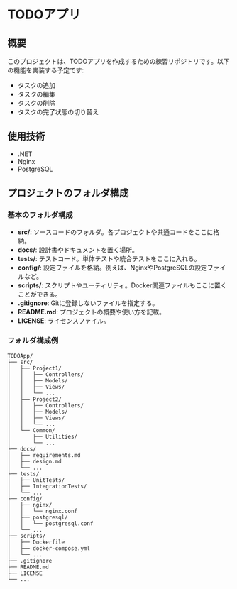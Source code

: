 # TODOアプリ

## 概要
このプロジェクトは、TODOアプリを作成するための練習リポジトリです。以下の機能を実装する予定です:

- タスクの追加
- タスクの編集
- タスクの削除
- タスクの完了状態の切り替え

## 使用技術
- .NET
- Nginx
- PostgreSQL


## プロジェクトのフォルダ構成

### 基本のフォルダ構成
- **src/**: ソースコードのフォルダ。各プロジェクトや共通コードをここに格納。
- **docs/**: 設計書やドキュメントを置く場所。
- **tests/**: テストコード。単体テストや統合テストをここに入れる。
- **config/**: 設定ファイルを格納。例えば、NginxやPostgreSQLの設定ファイルなど。
- **scripts/**: スクリプトやユーティリティ。Docker関連ファイルもここに置くことができる。
- **.gitignore**: Gitに登録しないファイルを指定する。
- **README.md**: プロジェクトの概要や使い方を記載。
- **LICENSE**: ライセンスファイル。

### フォルダ構成例
```plaintext
TODOApp/
├── src/            
│   ├── Project1/
│   │   ├── Controllers/
│   │   ├── Models/
│   │   ├── Views/
│   │   └── ...
│   ├── Project2/
│   │   ├── Controllers/
│   │   ├── Models/
│   │   ├── Views/
│   │   └── ...
│   └── Common/     
│       ├── Utilities/
│       └── ...
├── docs/           
│   ├── requirements.md
│   ├── design.md
│   └── ...
├── tests/          
│   ├── UnitTests/
│   ├── IntegrationTests/
│   └── ...
├── config/         
│   ├── nginx/
│   │   └── nginx.conf
│   ├── postgresql/
│   │   └── postgresql.conf
│   └── ...
├── scripts/        
│   ├── Dockerfile
│   ├── docker-compose.yml
│   └── ...
├── .gitignore      
├── README.md       
├── LICENSE         
└── ...
